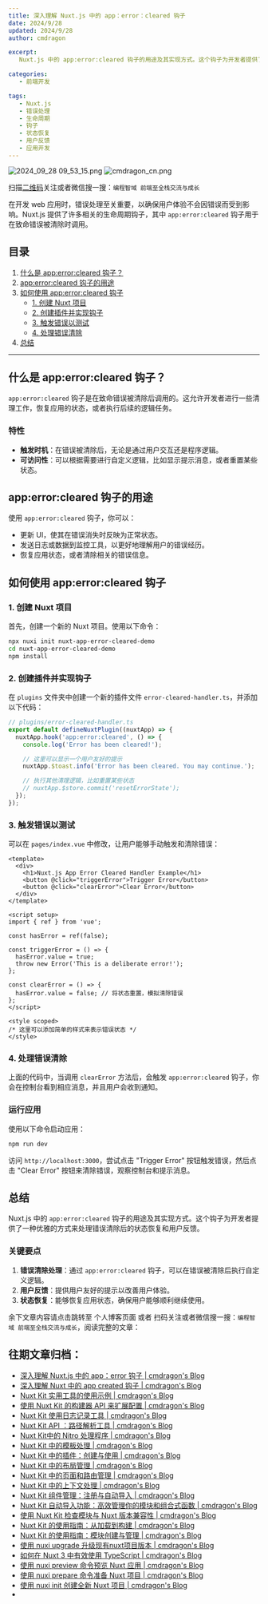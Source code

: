 ```yaml
---
title: 深入理解 Nuxt.js 中的 app：error：cleared 钩子
date: 2024/9/28
updated: 2024/9/28
author: cmdragon

excerpt:
   Nuxt.js 中的 app:error:cleared 钩子的用途及其实现方式。这个钩子为开发者提供了一种优雅的方式来处理错误清除后的状态恢复和用户反馈。

categories:
   - 前端开发

tags:
   - Nuxt.js
   - 错误处理
   - 生命周期
   - 钩子
   - 状态恢复
   - 用户反馈
   - 应用开发
---
```


<img src="https://static.amd794.com/blog/images/2024_09_28 09_53_15.png@blog" title="2024_09_28 09_53_15.png" alt="2024_09_28 09_53_15.png"/>

<img src="https://static.amd794.com/blog/images/cmdragon_cn.png" title="cmdragon_cn.png" alt="cmdragon_cn.png"/>


扫描[二维码](https://static.amd794.com/blog/images/cmdragon_cn.png)关注或者微信搜一搜：`编程智域 前端至全栈交流与成长`



在开发 web 应用时，错误处理至关重要，以确保用户体验不会因错误而受到影响。Nuxt.js 提供了许多相关的生命周期钩子，其中 `app:error:cleared` 钩子用于在致命错误被清除时调用。

## 目录

1. [什么是 app:error:cleared 钩子？](#什么是-apperrorcleared-钩子)
2. [app:error:cleared 钩子的用途](#apperrorcleared-钩子的用途)
3. [如何使用 app:error:cleared 钩子](#如何使用-apperrorcleared-钩子)
   - [1. 创建 Nuxt 项目](#1-创建-nuxt-项目)
   - [2. 创建插件并实现钩子](#2-创建插件并实现钩子)
   - [3. 触发错误以测试](#3-触发错误以测试)
   - [4. 处理错误清除](#4-处理错误清除)
4. [总结](#总结)

---

## 什么是 app:error:cleared 钩子？

`app:error:cleared` 钩子是在致命错误被清除后调用的。这允许开发者进行一些清理工作，恢复应用的状态，或者执行后续的逻辑任务。

### 特性

- **触发时机**：在错误被清除后，无论是通过用户交互还是程序逻辑。
- **可访问性**：可以根据需要进行自定义逻辑，比如显示提示消息，或者重置某些状态。

## app:error:cleared 钩子的用途

使用 `app:error:cleared` 钩子，你可以：

- 更新 UI，使其在错误消失时反映为正常状态。
- 发送日志或数据到监控工具，以更好地理解用户的错误经历。
- 恢复应用状态，或者清除相关的错误信息。

## 如何使用 app:error:cleared 钩子

### 1. 创建 Nuxt 项目

首先，创建一个新的 Nuxt 项目。使用以下命令：

```bash
npx nuxi init nuxt-app-error-cleared-demo
cd nuxt-app-error-cleared-demo
npm install
```

### 2. 创建插件并实现钩子

在 `plugins` 文件夹中创建一个新的插件文件 `error-cleared-handler.ts`，并添加以下代码：

```javascript
// plugins/error-cleared-handler.ts
export default defineNuxtPlugin((nuxtApp) => {
  nuxtApp.hook('app:error:cleared', () => {
    console.log('Error has been cleared!');

    // 这里可以显示一个用户友好的提示
    nuxtApp.$toast.info('Error has been cleared. You may continue.');    

    // 执行其他清理逻辑，比如重置某些状态
    // nuxtApp.$store.commit('resetErrorState');
  });
});
```

### 3. 触发错误以测试

可以在 `pages/index.vue` 中修改，让用户能够手动触发和清除错误：

```vue
<template>
  <div>
    <h1>Nuxt.js App Error Cleared Handler Example</h1>
    <button @click="triggerError">Trigger Error</button>
    <button @click="clearError">Clear Error</button>
  </div>
</template>

<script setup>
import { ref } from 'vue';

const hasError = ref(false);

const triggerError = () => {
  hasError.value = true;
  throw new Error('This is a deliberate error!');
};

const clearError = () => {
  hasError.value = false; // 将状态重置，模拟清除错误
};
</script>

<style scoped>
/* 这里可以添加简单的样式来表示错误状态 */
</style>
```

### 4. 处理错误清除

上面的代码中，当调用 `clearError` 方法后，会触发 `app:error:cleared` 钩子，你会在控制台看到相应消息，并且用户会收到通知。

### 运行应用

使用以下命令启动应用：

```bash
npm run dev
```

访问 `http://localhost:3000`，尝试点击 "Trigger Error" 按钮触发错误，然后点击 "Clear Error" 按钮来清除错误，观察控制台和提示消息。

## 总结

Nuxt.js 中的 `app:error:cleared` 钩子的用途及其实现方式。这个钩子为开发者提供了一种优雅的方式来处理错误清除后的状态恢复和用户反馈。

### 关键要点

1. **错误清除处理**：通过 `app:error:cleared` 钩子，可以在错误被清除后执行自定义逻辑。
2. **用户反馈**：提供用户友好的提示以改善用户体验。
3. **状态恢复**：能够恢复应用状态，确保用户能够顺利继续使用。


余下文章内容请点击跳转至 个人博客页面 或者 扫码关注或者微信搜一搜：`编程智域 前端至全栈交流与成长`，阅读完整的文章：

## 往期文章归档：

- [深入理解 Nuxt.js 中的 app：error 钩子 | cmdragon's Blog](https://blog.cmdragon.cn/posts/cb83a085e7a4/)
- [深入理解 Nuxt 中的 app created 钩子 | cmdragon's Blog](https://blog.cmdragon.cn/posts/188ad06ef45a/)
- [Nuxt Kit 实用工具的使用示例 | cmdragon's Blog](https://blog.cmdragon.cn/posts/a66da411afd2/)
- [使用 Nuxt Kit 的构建器 API 来扩展配置 | cmdragon's Blog](https://blog.cmdragon.cn/posts/f6e87c3cf111/)
- [Nuxt Kit 使用日志记录工具 | cmdragon's Blog](https://blog.cmdragon.cn/posts/37ad5a680e7d/)
- [Nuxt Kit API ：路径解析工具 | cmdragon's Blog](https://blog.cmdragon.cn/posts/441492dbf6ae/)
- [Nuxt Kit中的 Nitro 处理程序 | cmdragon's Blog](https://blog.cmdragon.cn/posts/2bd1fe409aca/)
- [Nuxt Kit 中的模板处理 | cmdragon's Blog](https://blog.cmdragon.cn/posts/4cf144d7b562/)
- [Nuxt Kit 中的插件：创建与使用 | cmdragon's Blog](https://blog.cmdragon.cn/posts/080baafc9cf0/)
- [Nuxt Kit 中的布局管理 | cmdragon's Blog](https://blog.cmdragon.cn/posts/1c99e3fc4fb0/)
- [Nuxt Kit 中的页面和路由管理 | cmdragon's Blog](https://blog.cmdragon.cn/posts/85c68e006ffc/)
- [Nuxt Kit 中的上下文处理 | cmdragon's Blog](https://blog.cmdragon.cn/posts/83b074b7a330/)
- [Nuxt Kit 组件管理：注册与自动导入 | cmdragon's Blog](https://blog.cmdragon.cn/posts/1097e357ea9a/)
- [Nuxt Kit 自动导入功能：高效管理你的模块和组合式函数 | cmdragon's Blog](https://blog.cmdragon.cn/posts/54548c5422db/)
- [使用 Nuxt Kit 检查模块与 Nuxt 版本兼容性 | cmdragon's Blog](https://blog.cmdragon.cn/posts/7739f2e3f502/)
- [Nuxt Kit 的使用指南：从加载到构建 | cmdragon's Blog](https://blog.cmdragon.cn/posts/89214487bbdc/)
- [Nuxt Kit 的使用指南：模块创建与管理 | cmdragon's Blog](https://blog.cmdragon.cn/posts/4dc052ff586b/)
- [使用 nuxi upgrade 升级现有nuxt项目版本 | cmdragon's Blog](https://blog.cmdragon.cn/posts/07ce67a781de/)
- [如何在 Nuxt 3 中有效使用 TypeScript | cmdragon's Blog](https://blog.cmdragon.cn/posts/cd079a58ef40/)
- [使用 nuxi preview 命令预览 Nuxt 应用 | cmdragon's Blog](https://blog.cmdragon.cn/posts/7f243ae60d60/)
- [使用 nuxi prepare 命令准备 Nuxt 项目 | cmdragon's Blog](https://blog.cmdragon.cn/posts/1df59c03194c/)
- [使用 nuxi init 创建全新 Nuxt 项目 | cmdragon's Blog](https://blog.cmdragon.cn/posts/25142fd0f7a7/)
-


